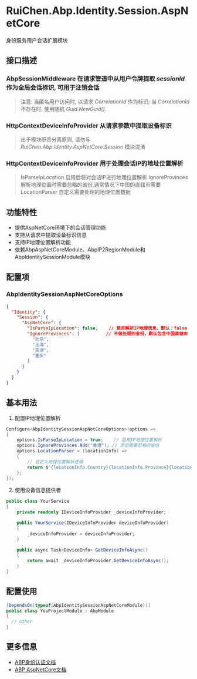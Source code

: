 # RuiChen.Abp.Identity.Session.AspNetCore

身份服务用户会话扩展模块

## 接口描述

### AbpSessionMiddleware 在请求管道中从用户令牌提取 *sessionId* 作为全局会话标识, 可用于注销会话  
> 注意: 当匿名用户访问时, 以请求 *CorrelationId* 作为标识;
        当 *CorrelationId* 不存在时, 使用随机 *Guid.NewGuid()*.

### HttpContextDeviceInfoProvider 从请求参数中提取设备标识  

> 出于模块职责分离原则, 请勿与 *RuiChen.Abp.Identity.AspNetCore.Session* 模块混淆  


### HttpContextDeviceInfoProvider 用于处理会话IP的地址位置解析

> IsParseIpLocation 启用后将对会话IP进行地理位置解析
> IgnoreProvinces 解析地理位置时需要忽略的省份,通常情况下中国的直辖市需要
> LocationParser 自定义需要处理的地理位置数据

## 功能特性

* 提供AspNetCore环境下的会话管理功能
* 支持从请求中提取设备标识信息
* 支持IP地理位置解析功能
* 依赖AbpAspNetCoreModule、AbpIP2RegionModule和AbpIdentitySessionModule模块

## 配置项

### AbpIdentitySessionAspNetCoreOptions

```json
{
  "Identity": {
    "Session": {
      "AspNetCore": {
        "IsParseIpLocation": false,    // 是否解析IP地理信息，默认：false
        "IgnoreProvinces": [          // 不做处理的省份，默认包含中国直辖市
          "北京",
          "上海",
          "天津",
          "重庆"
        ]
      }
    }
  }
}
```

## 基本用法

1. 配置IP地理位置解析
```csharp
Configure<AbpIdentitySessionAspNetCoreOptions>(options =>
{
    options.IsParseIpLocation = true;    // 启用IP地理位置解析
    options.IgnoreProvinces.Add("香港"); // 添加需要忽略的省份
    options.LocationParser = (locationInfo) => 
    {
        // 自定义地理位置解析逻辑
        return $"{locationInfo.Country}{locationInfo.Province}{locationInfo.City}";
    };
});
```

2. 使用设备信息提供者
```csharp
public class YourService
{
    private readonly IDeviceInfoProvider _deviceInfoProvider;

    public YourService(IDeviceInfoProvider deviceInfoProvider)
    {
        _deviceInfoProvider = deviceInfoProvider;
    }

    public async Task<DeviceInfo> GetDeviceInfoAsync()
    {
        return await _deviceInfoProvider.GetDeviceInfoAsync();
    }
}
```

## 配置使用

```csharp
[DependsOn(typeof(AbpIdentitySessionAspNetCoreModule))]
public class YouProjectModule : AbpModule
{
  // other
}
```

## 更多信息

* [ABP身份认证文档](https://docs.abp.io/en/abp/latest/Identity)
* [ABP AspNetCore文档](https://docs.abp.io/en/abp/latest/AspNetCore)
